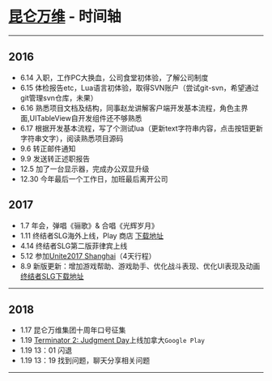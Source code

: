 # [昆仑万维](http://www.kunlun.com/index.html) - 时间轴

------

## 2016

- 6.14 入职，工作PC大换血，公司食堂初体验，了解公司制度
- 6.15 体检报告etc，Lua语言初体验，取得SVN账户（尝试git-svn，希望通过git管理svn仓库，未果）
- 6.16 熟悉项目文档及结构，同事赵龙讲解客户端开发基本流程，角色主界面,UITableView自开发组件还不够熟悉
- 6.17 根据开发基本流程，写了个测试lua（更新text字符串内容，点击按钮更新字符串文字），阅读熟悉项目源码
- 9.6 转正邮件通知
- 9.9 发送转正述职报告
- 12.5 加了一台显示器，完成办公双显升级
- 12.30 今年最后一个工作日，加班最后离开公司

## 2017

- 1.7 年会，弹唱《骊歌》& 合唱《光辉岁月》
- 1.11 终结者SLG海外上线，Play 商店 [下载地址](https://play.google.com/store/apps/details?id=com.gameholic.ggplay.skyneten)
- 4.14 终结者SLG第二版菲律宾上线 
- 5.12 参加[Unite2017 Shanghai](http://unite2017.csdn.net)（4天行程）
- 8.9 新版更新：增加游戏帮助、游戏助手、优化战斗表现、优化UI表现及动画 [终结者SLG下载地址](https://play.google.com/store/apps/details?id=com.gameholic.ggplay.terminator)

------

## 2018

- 1.17 昆仑万维集团十周年口号征集
- 1.19 [Terminator 2: Judgment Day](https://play.google.com/store/apps/details?id=com.gameholic.ggplay.skyneten2)上线加拿大`Google Play`
- 1.19 13：01 闪退
- 1.19 13：19 找到问题，聊天分享相关问题
------
